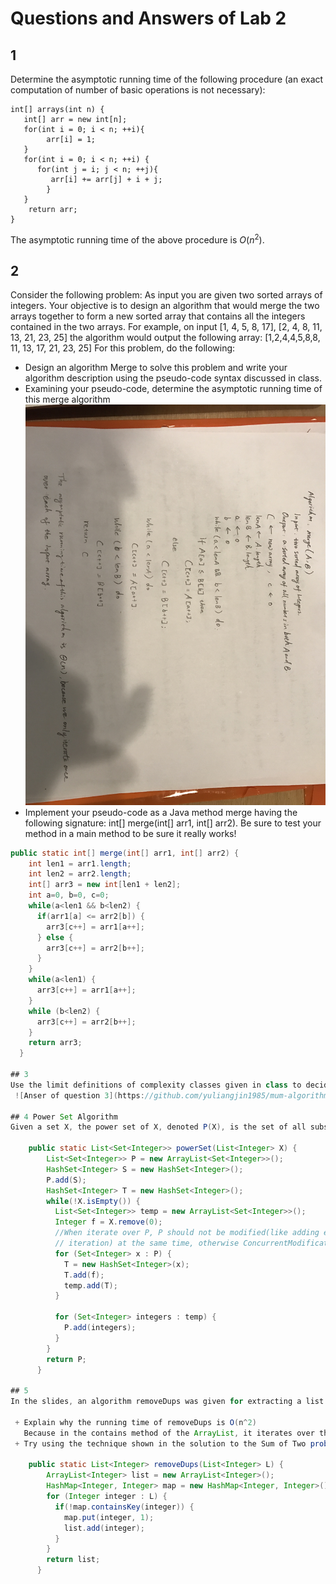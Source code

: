 # Questions and Answers of Lab 2

## 1
Determine the asymptotic running time of the following procedure (an exact computation of number of basic operations is not necessary):

    int[] arrays(int n) {
       int[] arr = new int[n];
       for(int i = 0; i < n; ++i){
            arr[i] = 1;
       }
       for(int i = 0; i < n; ++i) {
          for(int j = i; j < n; ++j){
             arr[i] += arr[j] + i + j;
            }
       }
        return arr;
    }

The asymptotic running time of the above procedure is $O(n^2)$.

## 2
Consider the following problem: As input you are given two sorted arrays of integers. Your objective is to design an algorithm that would merge the two arrays together to form a new sorted array that contains all the integers contained in the two arrays. For example, on input
           [1, 4, 5, 8, 17], [2, 4, 8, 11, 13, 21, 23, 25]
the algorithm would output the following array:
     [1,2,4,4,5,8,8, 11, 13, 17, 21, 23, 25]
For this problem, do the following:

 +  Design an algorithm Merge to solve this problem and write your algorithm description using the pseudo-code syntax discussed in class.
 +  Examining your pseudo-code, determine the asymptotic running time of this merge algorithm
 ![Answer of the above two questions](https://github.com/yuliangjin1985/mum-algorithm/blob/master/assignments/pics/IMG_4151.JPG)
 +  Implement your pseudo-code as a Java method merge having the following signature: int[] merge(int[] arr1, int[] arr2). Be sure to test your method in a main method to be sure it really works!

```java
public static int[] merge(int[] arr1, int[] arr2) {
    int len1 = arr1.length;
    int len2 = arr2.length;
    int[] arr3 = new int[len1 + len2];
    int a=0, b=0, c=0;
    while(a<len1 && b<len2) {
      if(arr1[a] <= arr2[b]) {
        arr3[c++] = arr1[a++];
      } else {
        arr3[c++] = arr2[b++];
      }
    }
    while(a<len1) {
      arr3[c++] = arr1[a++];
    }
    while (b<len2) {
      arr3[c++] = arr2[b++];
    }
    return arr3;
  }

## 3
Use the limit definitions of complexity classes given in class to decide whether each of the following is true or false, and in each case, prove your answer.
 ![Anser of question 3](https://github.com/yuliangjin1985/mum-algorithm/blob/master/assignments/pics/IMG_4153.JPG)

## 4 Power Set Algorithm
Given a set X, the power set of X, denoted P(X), is the set of all subsets of X. Below, you are given an algorithm for computing the power set of a given set. This algorithm is used in the brute-force solution to the SubsetSum Problem, discussed in the first lecture. Implement this algorithm in a Java method:

    public static List<Set<Integer>> powerSet(List<Integer> X) {
        List<Set<Integer>> P = new ArrayList<Set<Integer>>();
        HashSet<Integer> S = new HashSet<Integer>();
        P.add(S);
        HashSet<Integer> T = new HashSet<Integer>();
        while(!X.isEmpty()) {
          List<Set<Integer>> temp = new ArrayList<Set<Integer>>();
          Integer f = X.remove(0);
          //When iterate over P, P should not be modified(like adding elements or delete elements during the process of
          // iteration) at the same time, otherwise ConcurrentModificationException will be thrown.
          for (Set<Integer> x : P) {
            T = new HashSet<Integer>(x);
            T.add(f);
            temp.add(T);
          }

          for (Set<Integer> integers : temp) {
            P.add(integers);
          }
        }
        return P;
      }

## 5
In the slides, an algorithm removeDups was given for extracting a list of all the distinct elements of a given input list L.

 + Explain why the running time of removeDups is O(n^2)
   Because in the contains method of the ArrayList, it iterates over the list data using a for loop. Therefor, this algorithm is actually a nested for loop. So the running time is O(n^2).
 + Try using the technique shown in the solution to the Sum of Two problem (i.e. a HashMap) to improve running time of removeDups to O(n)

    public static List<Integer> removeDups(List<Integer> L) {
        ArrayList<Integer> list = new ArrayList<Integer>();
        HashMap<Integer, Integer> map = new HashMap<Integer, Integer>();
        for (Integer integer : L) {
          if(!map.containsKey(integer)) {
            map.put(integer, 1);
            list.add(integer);
          }
        }
        return list;
      }

